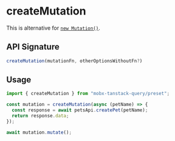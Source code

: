# createMutation  

This is alternative for [`new Mutation()`](/api/Mutation#usage).  

## API Signature  

```ts
createMutation(mutationFn, otherOptionsWithoutFn?)
```

## Usage  
```ts
import { createMutation } from "mobx-tanstack-query/preset";

const mutation = createMutation(async (petName) => {
  const response = await petsApi.createPet(petName);
  return response.data;
});

await mutation.mutate();
```
